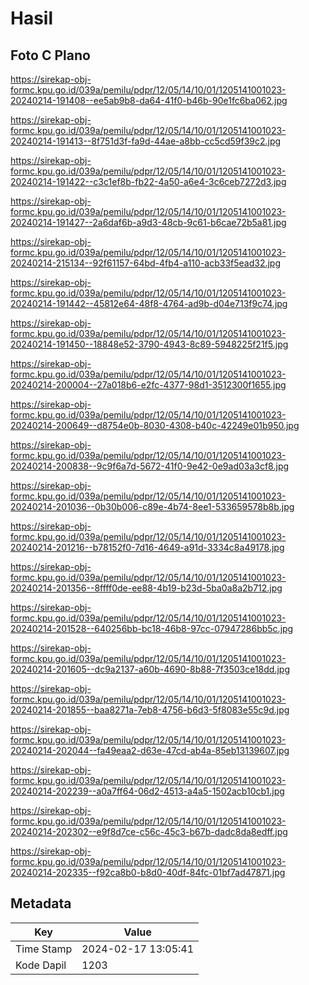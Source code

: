# Hasil

## Foto C Plano

https://sirekap-obj-formc.kpu.go.id/039a/pemilu/pdpr/12/05/14/10/01/1205141001023-20240214-191408--ee5ab9b8-da64-41f0-b46b-90e1fc6ba062.jpg

https://sirekap-obj-formc.kpu.go.id/039a/pemilu/pdpr/12/05/14/10/01/1205141001023-20240214-191413--8f751d3f-fa9d-44ae-a8bb-cc5cd59f39c2.jpg

https://sirekap-obj-formc.kpu.go.id/039a/pemilu/pdpr/12/05/14/10/01/1205141001023-20240214-191422--c3c1ef8b-fb22-4a50-a6e4-3c6ceb7272d3.jpg

https://sirekap-obj-formc.kpu.go.id/039a/pemilu/pdpr/12/05/14/10/01/1205141001023-20240214-191427--2a6daf6b-a9d3-48cb-9c61-b6cae72b5a81.jpg

https://sirekap-obj-formc.kpu.go.id/039a/pemilu/pdpr/12/05/14/10/01/1205141001023-20240214-215134--92f61157-64bd-4fb4-a110-acb33f5ead32.jpg

https://sirekap-obj-formc.kpu.go.id/039a/pemilu/pdpr/12/05/14/10/01/1205141001023-20240214-191442--45812e64-48f8-4764-ad9b-d04e713f9c74.jpg

https://sirekap-obj-formc.kpu.go.id/039a/pemilu/pdpr/12/05/14/10/01/1205141001023-20240214-191450--18848e52-3790-4943-8c89-5948225f21f5.jpg

https://sirekap-obj-formc.kpu.go.id/039a/pemilu/pdpr/12/05/14/10/01/1205141001023-20240214-200004--27a018b6-e2fc-4377-98d1-3512300f1655.jpg

https://sirekap-obj-formc.kpu.go.id/039a/pemilu/pdpr/12/05/14/10/01/1205141001023-20240214-200649--d8754e0b-8030-4308-b40c-42249e01b950.jpg

https://sirekap-obj-formc.kpu.go.id/039a/pemilu/pdpr/12/05/14/10/01/1205141001023-20240214-200838--9c9f6a7d-5672-41f0-9e42-0e9ad03a3cf8.jpg

https://sirekap-obj-formc.kpu.go.id/039a/pemilu/pdpr/12/05/14/10/01/1205141001023-20240214-201036--0b30b006-c89e-4b74-8ee1-533659578b8b.jpg

https://sirekap-obj-formc.kpu.go.id/039a/pemilu/pdpr/12/05/14/10/01/1205141001023-20240214-201216--b78152f0-7d16-4649-a91d-3334c8a49178.jpg

https://sirekap-obj-formc.kpu.go.id/039a/pemilu/pdpr/12/05/14/10/01/1205141001023-20240214-201356--8ffff0de-ee88-4b19-b23d-5ba0a8a2b712.jpg

https://sirekap-obj-formc.kpu.go.id/039a/pemilu/pdpr/12/05/14/10/01/1205141001023-20240214-201528--640256bb-bc18-46b8-97cc-07947286bb5c.jpg

https://sirekap-obj-formc.kpu.go.id/039a/pemilu/pdpr/12/05/14/10/01/1205141001023-20240214-201605--dc9a2137-a60b-4690-8b88-7f3503ce18dd.jpg

https://sirekap-obj-formc.kpu.go.id/039a/pemilu/pdpr/12/05/14/10/01/1205141001023-20240214-201855--baa8271a-7eb8-4756-b6d3-5f8083e55c9d.jpg

https://sirekap-obj-formc.kpu.go.id/039a/pemilu/pdpr/12/05/14/10/01/1205141001023-20240214-202044--fa49eaa2-d63e-47cd-ab4a-85eb13139607.jpg

https://sirekap-obj-formc.kpu.go.id/039a/pemilu/pdpr/12/05/14/10/01/1205141001023-20240214-202239--a0a7ff64-06d2-4513-a4a5-1502acb10cb1.jpg

https://sirekap-obj-formc.kpu.go.id/039a/pemilu/pdpr/12/05/14/10/01/1205141001023-20240214-202302--e9f8d7ce-c56c-45c3-b67b-dadc8da8edff.jpg

https://sirekap-obj-formc.kpu.go.id/039a/pemilu/pdpr/12/05/14/10/01/1205141001023-20240214-202335--f92ca8b0-b8d0-40df-84fc-01bf7ad47871.jpg


## Metadata

| Key        | Value               |
| ---------- | ------------------- |
| Time Stamp | 2024-02-17 13:05:41 |
| Kode Dapil | 1203                |



